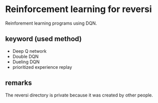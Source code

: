# Reinforcement learning for reversi
Reinforement learning programs using DQN.
## keyword (used method)
- Deep Q network
- Double DQN
- Dueling DQN
- prioritized experience replay

## remarks
The reversi directory is private because it was created by other people.
